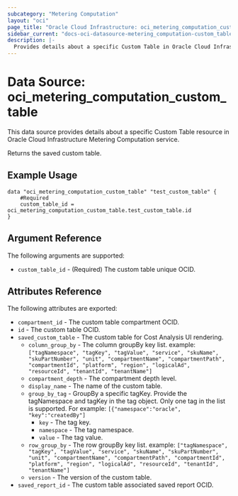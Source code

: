 ```yaml
---
subcategory: "Metering Computation"
layout: "oci"
page_title: "Oracle Cloud Infrastructure: oci_metering_computation_custom_table"
sidebar_current: "docs-oci-datasource-metering_computation-custom_table"
description: |-
  Provides details about a specific Custom Table in Oracle Cloud Infrastructure Metering Computation service
---
```


# Data Source: oci_metering_computation_custom_table
This data source provides details about a specific Custom Table resource in Oracle Cloud Infrastructure Metering Computation service.

Returns the saved custom table.


## Example Usage

```hcl
data "oci_metering_computation_custom_table" "test_custom_table" {
	#Required
	custom_table_id = oci_metering_computation_custom_table.test_custom_table.id
}
```

## Argument Reference

The following arguments are supported:

* `custom_table_id` - (Required) The custom table unique OCID.


## Attributes Reference

The following attributes are exported:

* `compartment_id` - The custom table compartment OCID.
* `id` - The custom table OCID.
* `saved_custom_table` - The custom table for Cost Analysis UI rendering.
	* `column_group_by` - The column groupBy key list. example: `["tagNamespace", "tagKey", "tagValue", "service", "skuName", "skuPartNumber", "unit", "compartmentName", "compartmentPath", "compartmentId", "platform", "region", "logicalAd", "resourceId", "tenantId", "tenantName"]` 
	* `compartment_depth` - The compartment depth level.
	* `display_name` - The name of the custom table.
	* `group_by_tag` - GroupBy a specific tagKey. Provide the tagNamespace and tagKey in the tag object. Only one tag in the list is supported. For example: `[{"namespace":"oracle", "key":"createdBy"]` 
		* `key` - The tag key.
		* `namespace` - The tag namespace.
		* `value` - The tag value.
	* `row_group_by` - The row groupBy key list. example: `["tagNamespace", "tagKey", "tagValue", "service", "skuName", "skuPartNumber", "unit", "compartmentName", "compartmentPath", "compartmentId", "platform", "region", "logicalAd", "resourceId", "tenantId", "tenantName"]` 
	* `version` - The version of the custom table.
* `saved_report_id` - The custom table associated saved report OCID.

